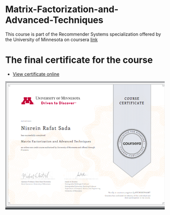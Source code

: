 # Matrix-Factorization-and-Advanced-Techniques
This course is part of the Recommender Systems specialization offered by the University of Minnesota on coursera [link](https://www.coursera.org/specializations/recommender-systems)
# The final certificate for the course 
- [View certificate online](https://www.coursera.org/account/accomplishments/certificate/8TCHKKEPAANT)

![NisreinSada_Certificate](https://github.com/nesreensada/Matrix-Factorization-and-Advanced-Techniques/blob/master/Screenshot%20from%202020-02-08%2008-32-06.png)



